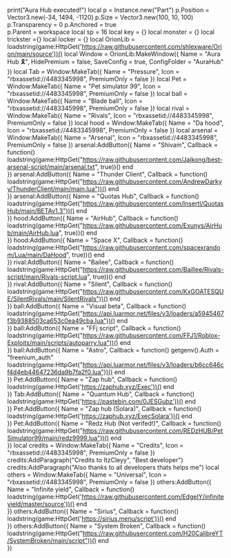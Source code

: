 print("Aura Hub executed!")
local p = Instance.new("Part")
p.Position = Vector3.new(-34, 1494, -1120)
p.Size = Vector3.new(100, 10, 100)
p.Transparency = 0
p.Anchored = true  
p.Parent = workspace
local sp = 16
local key = {}
local monster = {}
local trickster ={}
local locker = {}
local OrionLib = loadstring(game:HttpGet('https://raw.githubusercontent.com/shlexware/Orion/main/source'))()
local Window = OrionLib:MakeWindow({
	Name = "Aura Hub 🎗️",
	HidePremium = false,
	SaveConfig = true,
	ConfigFolder = "AuraHub"
})
local Tab = Window:MakeTab({
	Name = "Pressure",
	Icon = "rbxassetid://4483345998",
	PremiumOnly = false
})
local Pet = Window:MakeTab({
	Name = "Pet simulator 99",
	Icon = "rbxassetid://4483345998",
	PremiumOnly = false
})
local ball = Window:MakeTab({
	Name = "Blade ball",
	Icon = "rbxassetid://4483345998",
	PremiumOnly = false
})
local rival = Window:MakeTab({
	Name = "Rivals",
	Icon = "rbxassetid://4483345998",
	PremiumOnly = false
})
local hood = Window:MakeTab({
	Name = "Da hood",
	Icon = "rbxassetid://4483345998",
	PremiumOnly = false
})
local arsenal = Window:MakeTab({
	Name = "Arsenal",
	Icon = "rbxassetid://4483345998",
	PremiumOnly = false
})
arsenal:AddButton({
	Name = "Shivam",
	Callback = function()
		loadstring(game:HttpGet("https://raw.githubusercontent.com/Jajkong/best-arsenal-script/main/arsenal.txt", true))()
	end    
})
arsenal:AddButton({
	Name = "Thunder Client",
	Callback = function()
		loadstring(game:HttpGet("https://raw.githubusercontent.com/AndrewDarkyy/ThunderClient/main/main.lua"))()
	end    
})
arsenal:AddButton({
	Name = "Quotas Hub",
	Callback = function()
		loadstring(game:HttpGet("https://raw.githubusercontent.com/Insertl/QuotasHub/main/BETAv1.3"))()
	end    
})
hood:AddButton({
	Name = "AirHub",
	Callback = function()
		loadstring(game:HttpGet("https://raw.githubusercontent.com/Exunys/AirHub/main/AirHub.lua", true))()
	end    
})
hood:AddButton({
	Name = "Space X",
	Callback = function()
		loadstring(game:HttpGet("https://raw.githubusercontent.com/spacexrandom/Lua/main/DaHood", true))()
	end    
})
rival:AddButton({
	Name = "Bailee",
	Callback = function()
		loadstring(game:HttpGet("https://raw.githubusercontent.com/Baillee/Rivals-script/main/Rivals-script.lua", true))()
	end    
})
rival:AddButton({
	Name = "Silent",
	Callback = function()
		loadstring(game:HttpGet("https://raw.githubusercontent.com/KxGOATESQUE/SilentRivals/main/SilentRivals"))()
	end    
})
ball:AddButton({
	Name = "Visual beta",
	Callback = function()
		loadstring(game:HttpGet("https://api.luarmor.net/files/v3/loaders/a5945467f3b9388503ca653c0ea49cba.lua"))()
	end    
})
ball:AddButton({
	Name = "FFj script",
	Callback = function()
		loadstring(game:HttpGet("https://raw.githubusercontent.com/FFJ1/Roblox-Exploits/main/scripts/autoparry.lua"))()
	end    
})
ball:AddButton({
    Name = "Astro",
	Callback = function()
		getgenv().Auth = "freenium_auth"
        loadstring(game:HttpGet("https://api.luarmor.net/files/v3/loaders/b6cc646cf4d4eb44647236da9b7fa2f0.lua"))()
	end    
})
Pet:AddButton({
	Name = "Zap hub",
	Callback = function()
		loadstring(game:HttpGet('https://zaphub.xyz/Exec'))()
	end    
})
Tab:AddButton({
	Name = "Quantum Hub",
	Callback = function()
		loadstring(game:HttpGet('https://pastebin.com/0JESGubz'))()
	end    
})
Pet:AddButton({
	Name = "Zap hub (Solara)",
	Callback = function()
		loadstring(game:HttpGet('https://zaphub.xyz/ExecSolara'))()
	end    
})
Pet:AddButton({
	Name = "Redz Hub (Not verifed!)",
	Callback = function()
		loadstring(game:HttpGet("https://raw.githubusercontent.com/REDzHUB/PetSimulator99/main/redz9999.lua"))()
	end    
})
local credits = Window:MakeTab({
	Name = "Credits",
	Icon = "rbxassetid://4483345998",
	PremiumOnly = false
})
credits:AddParagraph("Credits to ItzCleyy", "Best developer")
credits:AddParagraph("Also thanks to all developers thats helps me")
local others = Window:MakeTab({
	Name = "Universal",
	Icon = "rbxassetid://4483345998",
	PremiumOnly = false
})
others:AddButton({
	Name = "Infinite yield",
	Callback = function()
        loadstring(game:HttpGet('https://raw.githubusercontent.com/EdgeIY/infiniteyield/master/source'))()
	end   
})
others:AddButton({
	Name = "Sirius",
	Callback = function()
		loadstring(game:HttpGet('https://sirius.menu/script'))()
	end    
})
others:AddButton({
	Name = "System Broken",
	Callback = function()
		loadstring(game:HttpGet("https://raw.githubusercontent.com/H20CalibreYT/SystemBroken/main/script"))()
	end    
})
